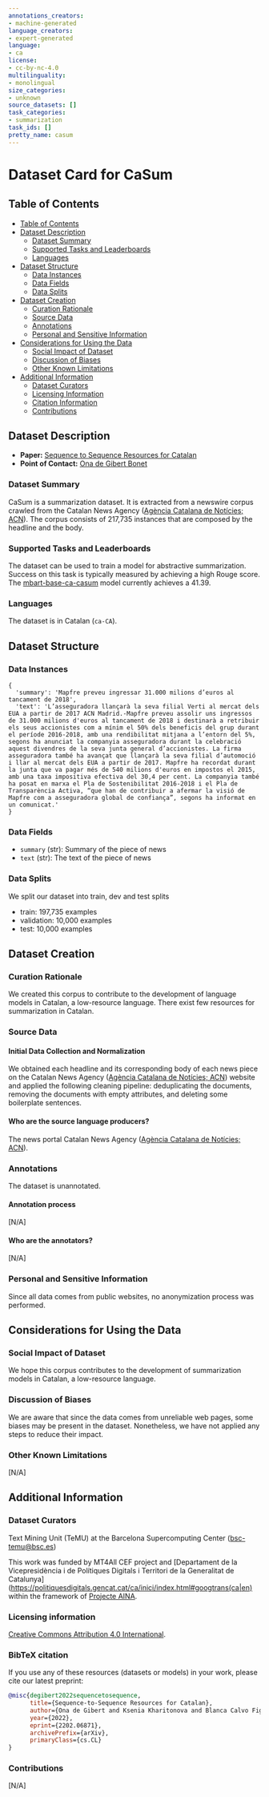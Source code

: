```yaml
---
annotations_creators:
- machine-generated
language_creators:
- expert-generated
language:
- ca
license:
- cc-by-nc-4.0
multilinguality:
- monolingual
size_categories:
- unknown
source_datasets: []
task_categories:
- summarization
task_ids: []
pretty_name: casum
---
```


# Dataset Card for CaSum

## Table of Contents
- [Table of Contents](#table-of-contents)
- [Dataset Description](#dataset-description)
  - [Dataset Summary](#dataset-summary)
  - [Supported Tasks and Leaderboards](#supported-tasks-and-leaderboards)
  - [Languages](#languages)
- [Dataset Structure](#dataset-structure)
  - [Data Instances](#data-instances)
  - [Data Fields](#data-fields)
  - [Data Splits](#data-splits)
- [Dataset Creation](#dataset-creation)
  - [Curation Rationale](#curation-rationale)
  - [Source Data](#source-data)
  - [Annotations](#annotations)
  - [Personal and Sensitive Information](#personal-and-sensitive-information)
- [Considerations for Using the Data](#considerations-for-using-the-data)
  - [Social Impact of Dataset](#social-impact-of-dataset)
  - [Discussion of Biases](#discussion-of-biases)
  - [Other Known Limitations](#other-known-limitations)
- [Additional Information](#additional-information)
  - [Dataset Curators](#dataset-curators)
  - [Licensing Information](#licensing-information)
  - [Citation Information](#citation-information)
  - [Contributions](#contributions)
  
## Dataset Description

- **Paper:** [Sequence to Sequence Resources for Catalan](https://arxiv.org/pdf/2202.06871.pdf)
- **Point of Contact:** [Ona de Gibert Bonet](mailto:ona.degibert@bsc.es)


### Dataset Summary

CaSum is a summarization dataset. It is extracted from a newswire corpus crawled from the Catalan News Agency ([Agència Catalana de Notícies; ACN](https://www.acn.cat/)). The corpus consists of 217,735 instances that are composed by the headline and the body.
 
### Supported Tasks and Leaderboards

The dataset can be used to train a model for abstractive summarization. Success on this task is typically measured by achieving a high Rouge score. The [mbart-base-ca-casum](https://huggingface.co/projecte-aina/bart-base-ca-casum) model currently achieves a 41.39.

### Languages

The dataset is in Catalan (`ca-CA`).

## Dataset Structure

### Data Instances

```
{
  'summary': 'Mapfre preveu ingressar 31.000 milions d’euros al tancament de 2018',
  'text': 'L’asseguradora llançarà la seva filial Verti al mercat dels EUA a partir de 2017 ACN Madrid.-Mapfre preveu assolir uns ingressos de 31.000 milions d'euros al tancament de 2018 i destinarà a retribuir els seus accionistes com a mínim el 50% dels beneficis del grup durant el període 2016-2018, amb una rendibilitat mitjana a l’entorn del 5%, segons ha anunciat la companyia asseguradora durant la celebració aquest divendres de la seva junta general d’accionistes. La firma asseguradora també ha avançat que llançarà la seva filial d’automoció i llar al mercat dels EUA a partir de 2017. Mapfre ha recordat durant la junta que va pagar més de 540 milions d'euros en impostos el 2015, amb una taxa impositiva efectiva del 30,4 per cent. La companyia també ha posat en marxa el Pla de Sostenibilitat 2016-2018 i el Pla de Transparència Activa, “que han de contribuir a afermar la visió de Mapfre com a asseguradora global de confiança”, segons ha informat en un comunicat.'
}
```

### Data Fields

- `summary` (str): Summary of the piece of news
- `text` (str): The text of the piece of news

### Data Splits

We split our dataset into train, dev and test splits

- train: 197,735 examples
- validation: 10,000 examples
- test: 10,000 examples

## Dataset Creation

### Curation Rationale

We created this corpus to contribute to the development of language models in Catalan, a low-resource language. There exist few resources for summarization in Catalan.

### Source Data

#### Initial Data Collection and Normalization

We obtained each headline and its corresponding body of each news piece on the Catalan News Agency ([Agència Catalana de Notícies; ACN](https://www.acn.cat/)) website and applied the following cleaning pipeline: deduplicating the documents, removing the documents with empty attributes, and deleting some boilerplate sentences. 

#### Who are the source language producers?

The news portal Catalan News Agency ([Agència Catalana de Notícies; ACN](https://www.acn.cat/)).

### Annotations

The dataset is unannotated.

#### Annotation process

[N/A]

#### Who are the annotators?

[N/A]

### Personal and Sensitive Information

Since all data comes from public websites, no anonymization process was performed.

## Considerations for Using the Data

### Social Impact of Dataset

We hope this corpus contributes to the development of summarization models in Catalan, a low-resource language.

### Discussion of Biases

We are aware that since the data comes from unreliable web pages, some biases may be present in the dataset. Nonetheless, we have not applied any steps to reduce their impact.

### Other Known Limitations

[N/A]

## Additional Information

### Dataset Curators

Text Mining Unit (TeMU) at the Barcelona Supercomputing Center (bsc-temu@bsc.es)

This work was funded by MT4All CEF project and [Departament de la Vicepresidència i de Polítiques Digitals i Territori de la Generalitat de Catalunya](https://politiquesdigitals.gencat.cat/ca/inici/index.html#googtrans(ca|en) within the framework of [Projecte AINA](https://politiquesdigitals.gencat.cat/ca/economia/catalonia-ai/aina).


### Licensing information

[Creative Commons Attribution 4.0 International](https://creativecommons.org/licenses/by/4.0/).

### BibTeX  citation

If you use any of these resources (datasets or models) in your work, please cite our latest preprint:

```bibtex
@misc{degibert2022sequencetosequence,
      title={Sequence-to-Sequence Resources for Catalan}, 
      author={Ona de Gibert and Ksenia Kharitonova and Blanca Calvo Figueras and Jordi Armengol-Estapé and Maite Melero},
      year={2022},
      eprint={2202.06871},
      archivePrefix={arXiv},
      primaryClass={cs.CL}
}
```

### Contributions

[N/A]